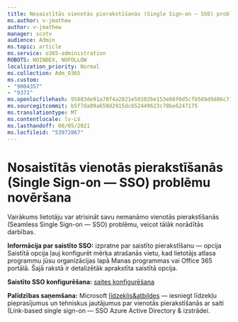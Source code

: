 ```yaml
---
title: Nosaistītās vienotās pierakstīšanās (Single Sign-on — SSO) problēmu novēršana
ms.author: v-jmathew
author: v-jmathew
manager: scotv
audience: Admin
ms.topic: article
ms.service: o365-administration
ROBOTS: NOINDEX, NOFOLLOW
localization_priority: Normal
ms.collection: Adm_O365
ms.custom:
- "9004357"
- "9372"
ms.openlocfilehash: 95883de91a78f4a2821e50102be153e08f0d5cfb569d9d86c71d87fe5e28e149
ms.sourcegitcommit: b5f7da89a650d2915dc652449623c78be6247175
ms.translationtype: MT
ms.contentlocale: lv-LV
ms.lasthandoff: 08/05/2021
ms.locfileid: "53972867"
---
```

# <a name="troubleshoot-link-based-seamless-single-sign-on-sso-issues"></a>Nosaistītās vienotās pierakstīšanās (Single Sign-on — SSO) problēmu novēršana

Vairākums lietotāju var atrisināt savu nemanāmo vienotās pierakstīšanās (Seamless Single Sign-on — SSO) problēmu, veicot tālāk norādītās darbības.

**Informācija par saistīto SSO:** izpratne par saistīto pierakstīšanu — opcija Saistītā opcija ļauj konfigurēt mērķa atrašanās vietu, kad lietotājs atlasa programmu jūsu organizācijas lapā Manas programmas vai Office 365 portālā. [](https://docs.microsoft.com/azure/active-directory/manage-apps/configure-linked-sign-on) Šajā rakstā ir detalizētāk aprakstīta saistītā opcija.

**Saistīto SSO konfigurēšana:** [saites konfigurēšana](https://docs.microsoft.com/azure/active-directory/manage-apps/configure-linked-sign-on#configure-link)

**Palīdzības saņemšana:** Microsoft [līdzeklis&atbildes](https://docs.microsoft.com/answers/topics/azure-ad-single-sign-on.html) — iesniegt līdzekļu pieprasījumus un tehniskus jautājumus par vienotās pierakstīšanās ar saiti (Link-based single sign-on — SSO Azure Active Directory & izstrādei.
